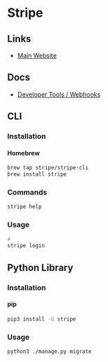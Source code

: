 # Stripe

## Links

- [Main Website](https://stripe.com)

## Docs

- [Developer Tools / Webhooks](https://stripe.com/docs/webhooks/test)

## CLI

### Installation

#### Homebrew

```sh
brew tap stripe/stripe-cli
brew install stripe
```

### Commands

```sh
stripe help
```

### Usage

```sh
#
stripe login
```

<!--
#
stripe listen --forward-to localhost:3000/api/webhooks/stripe

#
stripe listen -f http://localhost:3000/api/webhooks/

#
stripe listen -f http://localhost:52384/api/payments/completed/webhook
stripe listen -f http://localhost:52384/api/payments/succeeded/webhook
stripe listen -f http://localhost:52384/api/payments/failed/webhook

#
stripe customers create
-->

## Python Library

### Installation

#### pip

```sh
pip3 install -U stripe
```

### Usage

```sh
python3 ./manage.py migrate
```
